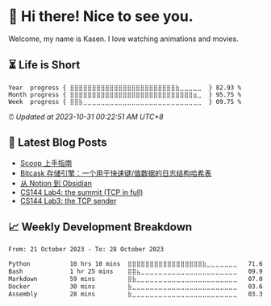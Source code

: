 <h1>👋 Hi there! Nice to see you.</h1>

Welcome, my name is Kasen. I love watching animations and movies.

## ⏳ Life is Short

<!-- Start of Time Progress Bar -->
``` text
Year  progress { ⣿⣿⣿⣿⣿⣿⣿⣿⣿⣿⣿⣿⣿⣿⣿⣿⣿⣿⣿⣿⣿⣿⣿⣿⣷⣀⣀⣀⣀⣀  } 82.93 %
Month progress { ⣿⣿⣿⣿⣿⣿⣿⣿⣿⣿⣿⣿⣿⣿⣿⣿⣿⣿⣿⣿⣿⣿⣿⣿⣿⣿⣿⣿⣶⣀  } 95.75 %
Week  progress { ⣿⣿⣷⣀⣀⣀⣀⣀⣀⣀⣀⣀⣀⣀⣀⣀⣀⣀⣀⣀⣀⣀⣀⣀⣀⣀⣀⣀⣀⣀  } 09.75 %
```

⏰ *Updated at 2023-10-31 00:22:51 AM UTC+8*

<!-- End of Time Progress Bar -->

## 📝 Latest Blog Posts

<!-- BLOG-POST-LIST:START -->
- [Scoop 上手指南](https://blog.imkasen.com/scoop-guide/)
- [Bitcask 存储引擎：一个用于快速键/值数据的日志结构哈希表](https://blog.imkasen.com/bitcask-introduction/)
- [从 Notion 到 Obsidian](https://blog.imkasen.com/from-notion-to-obsidian/)
- [CS144 Lab4: the summit &lpar;TCP in full&rpar;](https://blog.imkasen.com/cs144-lab4/)
- [CS144 Lab3: the TCP sender](https://blog.imkasen.com/cs144-lab3/)
<!-- BLOG-POST-LIST:END -->

## 📈 Weekly Development Breakdown

<!--START_SECTION:waka-->

```txt
From: 21 October 2023 - To: 28 October 2023

Python           10 hrs 10 mins  ⣿⣿⣿⣿⣿⣿⣿⣿⣿⣿⣿⣿⣿⣿⣿⣿⣿⣷⣀⣀⣀⣀⣀⣀⣀   71.64 %
Bash             1 hr 25 mins    ⣿⣿⣦⣀⣀⣀⣀⣀⣀⣀⣀⣀⣀⣀⣀⣀⣀⣀⣀⣀⣀⣀⣀⣀⣀   09.99 %
Markdown         59 mins         ⣿⣷⣀⣀⣀⣀⣀⣀⣀⣀⣀⣀⣀⣀⣀⣀⣀⣀⣀⣀⣀⣀⣀⣀⣀   07.02 %
Docker           30 mins         ⣷⣀⣀⣀⣀⣀⣀⣀⣀⣀⣀⣀⣀⣀⣀⣀⣀⣀⣀⣀⣀⣀⣀⣀⣀   03.62 %
Assembly         28 mins         ⣷⣀⣀⣀⣀⣀⣀⣀⣀⣀⣀⣀⣀⣀⣀⣀⣀⣀⣀⣀⣀⣀⣀⣀⣀   03.36 %
```

<!--END_SECTION:waka-->
